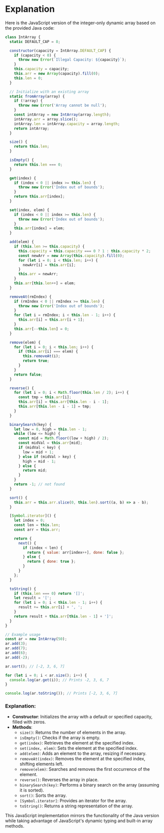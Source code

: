 # Explanation


Here is the JavaScript version of the integer-only dynamic array based on the provided Java code:

```javascript
class IntArray {
  static DEFAULT_CAP = 8;

  constructor(capacity = IntArray.DEFAULT_CAP) {
    if (capacity < 0) {
      throw new Error(`Illegal Capacity: ${capacity}`);
    }
    this.capacity = capacity;
    this.arr = new Array(capacity).fill(0);
    this.len = 0;
  }

  // Initialize with an existing array
  static fromArray(array) {
    if (!array) {
      throw new Error('Array cannot be null');
    }
    const intArray = new IntArray(array.length);
    intArray.arr = array.slice();
    intArray.len = intArray.capacity = array.length;
    return intArray;
  }

  size() {
    return this.len;
  }

  isEmpty() {
    return this.len === 0;
  }

  get(index) {
    if (index < 0 || index >= this.len) {
      throw new Error('Index out of bounds');
    }
    return this.arr[index];
  }

  set(index, elem) {
    if (index < 0 || index >= this.len) {
      throw new Error('Index out of bounds');
    }
    this.arr[index] = elem;
  }

  add(elem) {
    if (this.len >= this.capacity) {
      this.capacity = this.capacity === 0 ? 1 : this.capacity * 2;
      const newArr = new Array(this.capacity).fill(0);
      for (let i = 0; i < this.len; i++) {
        newArr[i] = this.arr[i];
      }
      this.arr = newArr;
    }
    this.arr[this.len++] = elem;
  }

  removeAt(rmIndex) {
    if (rmIndex < 0 || rmIndex >= this.len) {
      throw new Error('Index out of bounds');
    }
    for (let i = rmIndex; i < this.len - 1; i++) {
      this.arr[i] = this.arr[i + 1];
    }
    this.arr[--this.len] = 0;
  }

  remove(elem) {
    for (let i = 0; i < this.len; i++) {
      if (this.arr[i] === elem) {
        this.removeAt(i);
        return true;
      }
    }
    return false;
  }

  reverse() {
    for (let i = 0; i < Math.floor(this.len / 2); i++) {
      const tmp = this.arr[i];
      this.arr[i] = this.arr[this.len - i - 1];
      this.arr[this.len - i - 1] = tmp;
    }
  }

  binarySearch(key) {
    let low = 0, high = this.len - 1;
    while (low <= high) {
      const mid = Math.floor((low + high) / 2);
      const midVal = this.arr[mid];
      if (midVal < key) {
        low = mid + 1;
      } else if (midVal > key) {
        high = mid - 1;
      } else {
        return mid;
      }
    }
    return -1; // not found
  }

  sort() {
    this.arr = this.arr.slice(0, this.len).sort((a, b) => a - b);
  }

  [Symbol.iterator]() {
    let index = 0;
    const len = this.len;
    const arr = this.arr;

    return {
      next() {
        if (index < len) {
          return { value: arr[index++], done: false };
        } else {
          return { done: true };
        }
      }
    };
  }

  toString() {
    if (this.len === 0) return '[]';
    let result = '[';
    for (let i = 0; i < this.len - 1; i++) {
      result += this.arr[i] + ', ';
    }
    return result + this.arr[this.len - 1] + ']';
  }
}

// Example usage
const ar = new IntArray(50);
ar.add(3);
ar.add(7);
ar.add(6);
ar.add(-2);

ar.sort(); // [-2, 3, 6, 7]

for (let i = 0; i < ar.size(); i++) {
  console.log(ar.get(i)); // Prints -2, 3, 6, 7
}

console.log(ar.toString()); // Prints [-2, 3, 6, 7]
```

### Explanation:

- **Constructor**: Initializes the array with a default or specified capacity, filled with zeros.
- **Methods**:
  - `size()`: Returns the number of elements in the array.
  - `isEmpty()`: Checks if the array is empty.
  - `get(index)`: Retrieves the element at the specified index.
  - `set(index, elem)`: Sets the element at the specified index.
  - `add(elem)`: Adds an element to the array, resizing if necessary.
  - `removeAt(index)`: Removes the element at the specified index, shifting elements left.
  - `remove(elem)`: Searches and removes the first occurrence of the element.
  - `reverse()`: Reverses the array in place.
  - `binarySearch(key)`: Performs a binary search on the array (assuming it is sorted).
  - `sort()`: Sorts the array.
  - `[Symbol.iterator]`: Provides an iterator for the array.
  - `toString()`: Returns a string representation of the array.

This JavaScript implementation mirrors the functionality of the Java version while taking advantage of JavaScript's dynamic typing and built-in array methods.
